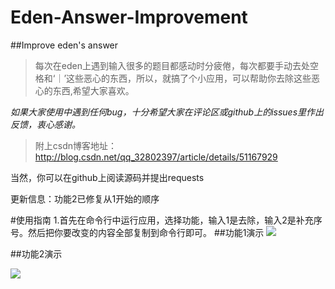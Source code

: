 # Eden-Answer-Improvement
##Improve eden's answer
> 每次在eden上遇到输入很多的题目都感动时分疲倦，每次都要手动去处空格和‘｜’这些恶心的东西，所以，就搞了个小应用，可以帮助你去除这些恶心的东西,希望大家喜欢。

*如果大家使用中遇到任何bug，十分希望大家在评论区或github上的issues里作出反馈，衷心感谢。*

>附上csdn博客地址：
http://blog.csdn.net/qq_32802397/article/details/51167929

当然，你可以在github上阅读源码并提出requests

更新信息：功能2已修复从1开始的顺序


#使用指南
1.首先在命令行中运行应用，选择功能，输入1是去除，输入2是补充序号。然后把你要改变的内容全部复制到命令行即可。
##功能1演示
![](https://raw.githubusercontent.com/mgsweet/Eden-Answer-Improvement/master/image/eden-improve.gif)

##功能2演示

 ![](https://raw.githubusercontent.com/mgsweet/Eden-Answer-Improvement/master/image/eden-improve2.gif)
